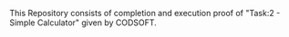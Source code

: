 This Repository consists of completion and execution proof of "Task:2 - Simple Calculator" given by CODSOFT.
